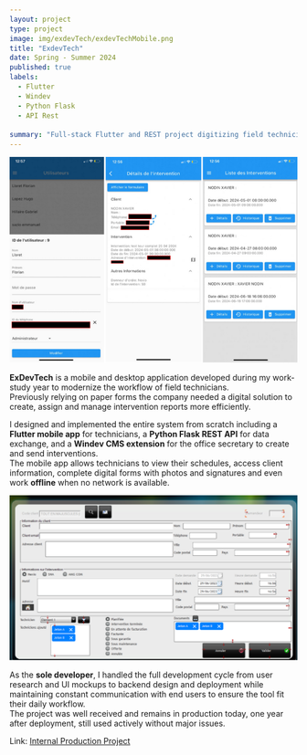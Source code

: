 ```yaml
---
layout: project
type: project
image: img/exdevTech/exdevTechMobile.png
title: "ExdevTech"
date: Spring - Summer 2024
published: true
labels:
  - Flutter
  - Windev
  - Python Flask
  - API Rest
  
summary: "Full-stack Flutter and REST project digitizing field technicians’ workflows, still in production today."
---
```


<img class="project-image" src="../img/exdevTech/exdevTechMobile.png" alt="Echoes of the Doll screenshot">

**ExDevTech** is a mobile and desktop application developed during my work-study year to modernize the workflow of field technicians.  
Previously relying on paper forms the company needed a digital solution to create, assign and manage intervention reports more efficiently.

I designed and implemented the entire system from scratch including a **Flutter mobile app** for technicians, a **Python Flask REST API** for data exchange, and a **Windev CMS extension** for the office secretary to create and send interventions.  
The mobile app allows technicians to view their schedules, access client information, complete digital forms with photos and signatures and even work **offline** when no network is available.

<img class="project-image" src="../img/exdevTech/exdevTechFormDesktop.png" alt="ExdevTech screenshot">

As the **sole developer**, I handled the full development cycle from user research and UI mockups to backend design and deployment while maintaining constant communication with end users to ensure the tool fit their daily workflow.  
The project was well received and remains in production today, one year after deployment, still used actively without major issues.

Link: <a href="#">Internal Production Project</a>


